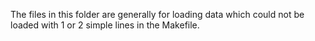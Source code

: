 The files in this folder are generally for loading data which could not be loaded with 1 or 2 simple lines in the Makefile. 